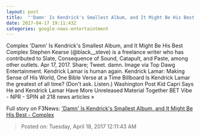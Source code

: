 ```yaml
---
layout: post
title:  "'Damn' Is Kendrick's Smallest Album, and It Might Be His Best - Complex"
date: 2017-04-17 19:11:43Z
categories: google-news-entertaintment
---
```


Complex 'Damn' Is Kendrick's Smallest Album, and It Might Be His Best Complex Stephen Kearse (@black__steve) is a freelance writer who has contributed to Slate, Consequence of Sound, Catapult, and Paste, among other outlets. Apr 17, 2017. Share; Tweet. damn. Image via Top Dawg Entertainment. Kendrick Lamar is human again. Kendrick Lamar: Making Sense of His World, One Bible Verse at a Time Billboard Is Kendrick Lamar the greatest of all time? (Don't ask. Listen.) Washington Post Kid Capri Says He and Kendrick Lamar Have More Unreleased Material Together BET Vibe - NPR - SPIN all 218 news articles »


Full story on F3News: ['Damn' Is Kendrick's Smallest Album, and It Might Be His Best - Complex](http://www.f3nws.com/n/KZfzyG)

> Posted on: Tuesday, April 18, 2017 12:11:43 AM
